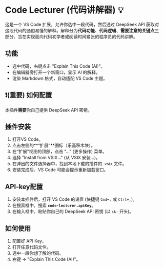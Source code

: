 # Code Lecturer (代码讲解器) 💡

这是一个 VS Code 扩展，允许你选中一段代码，然后通过 DeepSeek API 获取对这段代码的通俗易懂的解释。解释分为**代码功能**、**代码逻辑**、**需要注意的关键点**三部分，旨在实现面向代码初学者或阅读时间紧张的程序员的代码讲解。

## 功能

* 选中代码，右键点击 "Explain This Code (AI)"。
* 在编辑器旁打开一个新窗口，显示 AI 的解释。
* 渲染 Markdown 格式，自动适配 VS Code 主题。

## ❗️(重要) 如何配置

本插件**需要**你自己提供 DeepSeek API 密钥。

## 插件安装

1. 打开VS Code。
2. 点击左侧的**“扩展”**图标（乐高积木块）。
3. 在“扩展”视图的顶部，点击 "..." (更多操作) 菜单。
4. 选择 "Install from VSIX..." (从 VSIX 安装...)。
5. 在弹出的文件选择器中，找到本地下载的插件的 .vsix 文件。
6. 安装完成后，VS Code 可能会提示重新加载窗口。

## API-key配置

1. 安装本插件后，打开 VS Code 的设置 (快捷键 `Cmd+,` 或 `Ctrl+,`)。
2. 在搜索框中，搜索 **`code-lecturer.apiKey`**。
3. 在输入框中，粘贴你自己的 DeepSeek API 密钥 (以 `sk-` 开头)。

## 如何使用

1. 配置好 API Key。
2. 打开任意代码文件。
3. 选中一段你想了解的代码。
4. 右键 -> "Explain This Code (AI)"。

